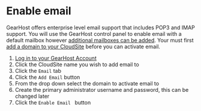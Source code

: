 # Enable email
GearHost offers enterprise level email support that includes POP3 and IMAP support. You will use the GearHost control panel to enable email with a default mailbox however [additional mailboxes can be added](https://www.gearhost.com/documentation/manage-email-accounts). Your must first [add a domain to your CloudSite](https://www.gearhost.com/documentation/how-to-add-a-domain-subdomain-hostname) before you can activate email.

1. [Log in to your GearHost Account](https://my.gearhost.com/account/login)
2. Click the CloudSite name you wish to add email to
3. Click the `Email` tab
4. Click the `Add Email` button
5. From the drop down select the domain to activate email to
6. Create the primary administrator username and password, this can be changed later
7. Click the `Enable Email ` button